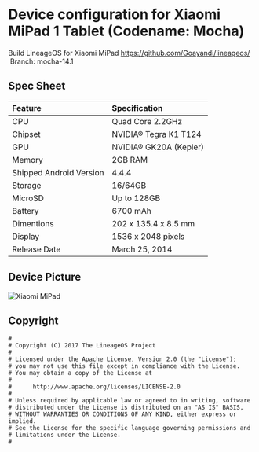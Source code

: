 # Device configuration for Xiaomi MiPad 1 Tablet (Codename: Mocha)

Build LineageOS for Xiaomi MiPad 
https://github.com/Goayandi/lineageos/  Branch: mocha-14.1

## Spec Sheet
| Feature                 | Specification                     |
| :---------------------- | :-------------------------------- |
| CPU                     | Quad Core 2.2GHz                  |
| Chipset                 | NVIDIA® Tegra K1 T124             |
| GPU                     | NVIDIA® GK20A (Kepler)            |
| Memory                  | 2GB RAM                           |
| Shipped Android Version | 4.4.4                             |
| Storage                 | 16/64GB                           |
| MicroSD                 | Up to 128GB                       |
| Battery                 | 6700 mAh                          |
| Dimentions              | 202 x 135.4 x 8.5 mm                |
| Display                 | 1536 x 2048 pixels                |
| Release Date            | March 25, 2014                     |

## Device Picture
![Xiaomi MiPad ](https://images-eu.ssl-images-amazon.com/images/I/41tGAo7m-nL._SY300_.jpg "Xiaomi MiPad")

## Copyright

```
#
# Copyright (C) 2017 The LineageOS Project
#
# Licensed under the Apache License, Version 2.0 (the "License");
# you may not use this file except in compliance with the License.
# You may obtain a copy of the License at
#
#      http://www.apache.org/licenses/LICENSE-2.0
#
# Unless required by applicable law or agreed to in writing, software
# distributed under the License is distributed on an "AS IS" BASIS,
# WITHOUT WARRANTIES OR CONDITIONS OF ANY KIND, either express or implied.
# See the License for the specific language governing permissions and
# limitations under the License.
#
```
